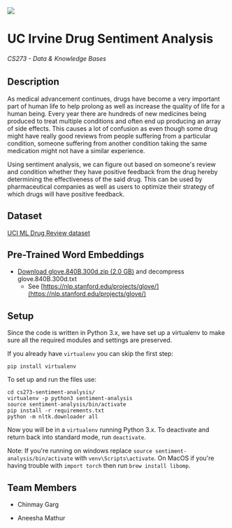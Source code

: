 <img src="https://travis-ci.com/chippermist/cs273-sentiment-analysis.svg?branch=master" />

# UC Irvine Drug Sentiment Analysis
###### CS273 - Data & Knowledge Bases

## Description

As medical advancement continues, drugs have become a very important part of human life to help prolong as well as increase the quality of life for a human being. Every year there are hundreds of new medicines being produced to treat multiple conditions and often end up producing an array of side effects. This causes a lot of confusion as even though some drug might have really good reviews from people suffering from a particular condition, someone suffering from another condition taking the same medication might not have a similar experience. 

Using sentiment analysis, we can figure out based on someone's review and condition whether they have positive feedback from the drug hereby determining the effectiveness of the said drug. This can be used by pharmaceutical companies as well as users to optimize their strategy of which drugs will have positive feedback. 


## Dataset 

[UCI ML Drug Review dataset](https://www.kaggle.com/jessicali9530/kuc-hackathon-winter-2018)

## Pre-Trained Word Embeddings
* [Download glove.840B.300d.zip (2.0 GB)](http://nlp.stanford.edu/data/glove.840B.300d.zip) and decompress glove.840B.300d.txt
    * See [https://nlp.stanford.edu/projects/glove/](https://nlp.stanford.edu/projects/glove/)


## Setup

Since the code is written in Python 3.x, we have set up a virtualenv to make sure all the required modules and settings are preserved.

If you already have `virtualenv` you can skip the first step:
```
pip install virtualenv
```

To set up and run the files use:
```
cd cs273-sentiment-analysis/
virtualenv -p python3 sentiment-analysis
source sentiment-analysis/bin/activate
pip install -r requirements.txt
python -m nltk.downloader all
```
Now you will be in a `virtualenv` running Python 3.x. To deactivate and return back into standard mode, run `deactivate`.


Note:
If you're running on windows replace `source sentiment-analysis/bin/activate` with `venv\Scripts\activate`.
On MacOS if you're having trouble with `import torch` then run `brew install libomp`.

## Team Members

* Chinmay Garg

* Aneesha Mathur
